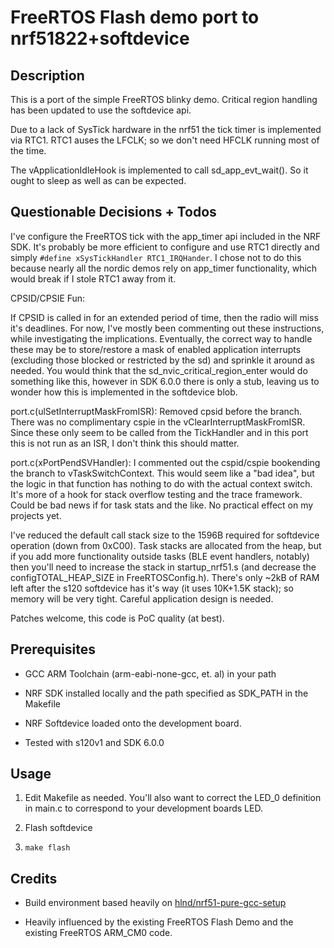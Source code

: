 # FreeRTOS Flash demo port to nrf51822+softdevice

## Description

This is a port of the simple FreeRTOS blinky demo. Critical region
handling has been updated to use the softdevice api.

Due to a lack of SysTick hardware in the nrf51 the tick timer is
implemented via RTC1. RTC1 auses the LFCLK; so we don't need HFCLK
running most of the time.

The vApplicationIdleHook is implemented to call sd_app_evt_wait(). So
it ought to sleep as well as can be expected.

## Questionable Decisions + Todos

I've configure the FreeRTOS tick with the app_timer api included in
the NRF SDK. It's probably be more efficient to configure and use RTC1
directly and simply `#define xSysTickHandler RTC1_IRQHander`. I chose
not to do this because nearly all the nordic demos rely on app_timer
functionality, which would break if I stole RTC1 away from it.

CPSID/CPSIE Fun:

If CPSID is called in for an extended period of time, then the radio
will miss it's deadlines. For now, I've mostly been commenting out
these instructions, while investigating the implications. Eventually,
the correct way to handle these may be to store/restore a mask of enabled
application interrupts (excluding those blocked or restricted by the
sd) and sprinkle it around as needed. You would think that the
sd_nvic_critical_region_enter would do something like this, however in
SDK 6.0.0 there is only a stub, leaving us to wonder how this is
implemented in the softdevice blob.

port.c(ulSetInterruptMaskFromISR):
  Removed cpsid before the branch. There was no complimentary cspie in
  the vClearInterruptMaskFromISR. Since these only seem to be called
  from the TickHandler and in this port this is not run as an ISR, I
  don't think this should matter.

port.c(xPortPendSVHandler):
  I commented out the cspid/cspie bookending
  the branch to vTaskSwitchContext. This would seem like a "bad idea",
  but the logic in that function has nothing to do with the actual
  context switch. It's more of a hook for stack overflow testing and
  the trace framework. Could be bad news if for task stats and the
  like. No practical effect on my projects yet.


I've reduced the default call stack size to the 1596B required for softdevice operation (down from 0xC00). Task
stacks are allocated from the heap, but if you add more functionality
outside tasks (BLE event handlers, notably) then you'll need to increase
the stack in startup_nrf51.s (and decrease the configTOTAL_HEAP_SIZE
in FreeRTOSConfig.h). There's only ~2kB of RAM left after the s120
softdevice has it's way (it uses 10K+1.5K stack); so memory will be
very tight. Careful application design is needed.

Patches welcome, this code is PoC quality (at best).

## Prerequisites

- GCC ARM Toolchain (arm-eabi-none-gcc, et. al) in your path

- NRF SDK installed locally and the path specified as SDK_PATH in the
  Makefile

- NRF Softdevice loaded onto the development board.

- Tested with s120v1 and SDK 6.0.0

## Usage

1. Edit Makefile as needed. You'll also want to correct the LED_0
   definition in main.c to correspond to your development boards LED.

2. Flash softdevice

3. `make flash`

## Credits

- Build environment based heavily on
  [hlnd/nrf51-pure-gcc-setup](https://github.com/hlnd/nrf51-pure-gcc-setup)

- Heavily influenced by the existing FreeRTOS Flash Demo and the existing FreeRTOS ARM_CM0 code.
